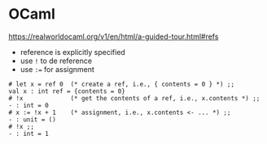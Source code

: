 # OCaml

https://realworldocaml.org/v1/en/html/a-guided-tour.html#refs

- reference is explicitly specified
- use `!` to de reference
- use `:=` for assignment

````
# let x = ref 0  (* create a ref, i.e., { contents = 0 } *) ;;
val x : int ref = {contents = 0}
# !x             (* get the contents of a ref, i.e., x.contents *) ;;
- : int = 0
# x := !x + 1    (* assignment, i.e., x.contents <- ... *) ;;
- : unit = ()
# !x ;;
- : int = 1
````
